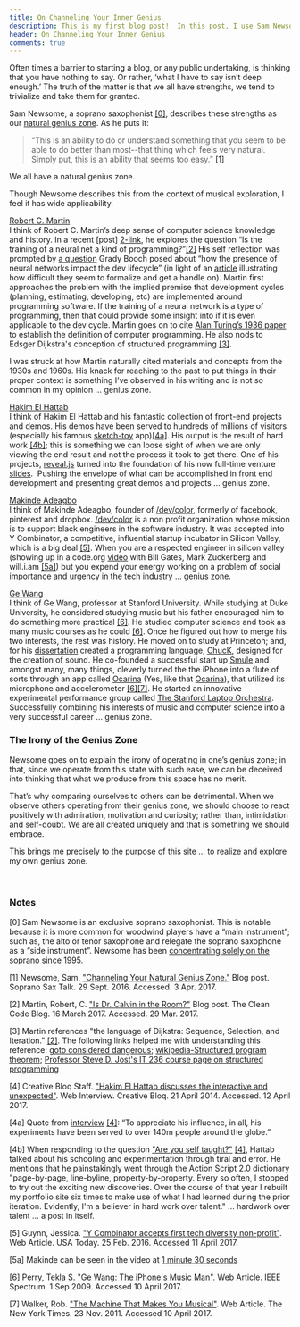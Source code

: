 ```yaml
---
title: On Channeling Your Inner Genius
description: This is my first blog post!  In this post, I use Sam Newsome's concept of one's "Inner Genius" to facilitate motivation for this blog and give praise for various "inner geniuses" I have observed.  Hopefully this will encourage others and myself in the process.
header: On Channeling Your Inner Genius
comments: true
---
```


Often times a barrier to starting a blog, or any public undertaking, is thinking that you have nothing to say.  Or rather, ‘what I have to say isn’t deep enough.’  The truth of the matter is that we all have strengths, we tend to trivialize and take them for granted.

Sam Newsome, a soprano saxophonist [[0]](#0-note), describes these strengths as our [natural genius zone][1-link].  As he puts it:

> “This is an ability to do or understand something that you seem to be able to do better than most--that thing which feels very natural. Simply put, this is an ability that seems too easy.” [[1]](#1-citation)

We all have a natural genius zone.

Though Newsome describes this from the context of musical exploration, I feel it has wide applicability.  

[Robert C. Martin][martin-blog]  
I think of Robert C. Martin’s deep sense of computer science knowledge and history.  In a recent [post] [2-link], he explores the question “Is the training of a neural net a kind of programming?”[[2]](#2-citation)  His self reflection was prompted by [a question][2-link-booch] Grady Booch posed about “how the presence of neural networks impact the dev lifecycle” (in light of an [article][2-link-article] illustrating how difficult they seem to formalize and get a handle on).  Martin first approaches the problem with the implied premise that development cycles (planning, estimating, developing, etc) are implemented around programming software.  If the training of a neural network is a type of programming, then that could provide some insight into if it is even applicable to the dev cycle.  Martin goes on to cite [Alan Turing’s 1936 paper][2-link-turing] to establish the definition of computer programming.  He also nods to Edsger Dijkstra's conception of structured programming [[3]](#3-note).   

I was struck at how Martin naturally cited materials and concepts from the 1930s and 1960s.  His knack for reaching to the past to put things in their proper context is something I’ve observed in his writing and is not so common in my opinion … genius zone.


[Hakim El Hattab][hattab-blog]  
I think of Hakim El Hattab and his fantastic collection of front-end projects and demos.  His demos have been served to hundreds of millions of visitors (especially his famous [sketch-toy] app)[[4a]](#4a-note).  His output is the result of hard work [[4b]](#4b-note); this is something we can loose sight of when we are only viewing the end result and not the process it took to get there.  One of his projects, [reveal.js][reveal] turned into the foundation of his now full-time venture [slides].  Pushing the envelope of what can be accomplished in front end development and presenting great demos and projects … genius zone.
  
  
[Makinde Adeagbo][adeagbo-site]  
I think of Makinde Adeagbo, founder of [/dev/color][devcolor], formerly of facebook, pinterest and dropbox.  [/dev/color][devcolor] is a non profit organization whose mission is to support black engineers in the software industry.  It was accepted into Y Combinator, a competitive, influential startup incubator in Silicon Valley, which is a big deal [[5]](#5-citation).  When you are a respected engineer in silicon valley (showing up in a code.org [video][code.org-video] with Bill Gates, Mark Zuckerberg and will.i.am [[5a]](#5a-note)) but you expend your energy working on a problem of social importance and urgency in the tech industry … genius zone.


[Ge Wang][wang-site]  
I think of Ge Wang, professor at Stanford University.  While studying at Duke University, he considered studying music but his father encouraged him to do something more practical [[6]](#6-citation).  He studied computer science and took as many music courses as he could [[6]](#6-citation).  Once he figured out how to merge his two interests, the rest was history. He moved on to study at Princeton; and, for his [dissertation][wang-thesis] created a programming language, [ChucK], designed for the creation of sound.  He co-founded a successful start up [Smule] and amongst many, many things, cleverly turned the the iPhone into a flute of sorts through an app called [Ocarina] (Yes, like that [Ocarina][zelda]), that utilized its microphone and accelerometer [[6]](#6-citation)[[7]](#7-citation).  He started an innovative experimental performance group called [The Stanford Laptop Orchestra][slork].  Successfully combining his interests of music and computer science into a very successful career … genius zone.


### The Irony of the Genius Zone  
Newsome goes on to explain the irony of operating in one’s genius zone; in that, since we operate from this state with such ease, we can be deceived into thinking that what we produce from this space has no merit.  

That’s why comparing ourselves to others can be detrimental.  When we observe others operating from their genius zone, we should choose to react positively with admiration, motivation and curiosity; rather than, intimidation and self-doubt.  We are all created uniquely and that is something we should embrace.

This brings me precisely to the purpose of this site … to realize and explore my own genius zone.
<br/>  
<br/>

### Notes 
[<a name="0-note">0</a>] Sam Newsome is an exclusive soprano saxophonist.  This is notable because it is more common for woodwind players have a “main instrument”; such as, the alto or tenor saxophone and relegate the soprano saxophone as a “side instrument”.  Newsome has been [concentrating solely on the soprano since 1995](https://en.wikipedia.org/wiki/Sam_Newsome).

[1-link]: http://sopranosaxtalk.blogspot.com/2016/09/channeling-your-natural-genius-zone.html  
[<a name="1-citation">1</a>] Newsome, Sam. ["Channeling Your Natural Genius Zone."][1-link] Blog post. Soprano Sax Talk. 29 Sept. 2016. Accessed. 3 Apr. 2017. 

[martin-blog]: http://blog.cleancoder.com/
[2-link]: http://blog.cleancoder.com/uncle-bob/2017/03/16/DrCalvin.html  
[2-link-booch]: http://blog.cleancoder.com/assets/DrCalvin/boochtweet.jpg  
[2-link-article]: https://theoutline.com/post/1228/when-machines-go-rogue  
[2-link-turing]: https://www.cs.virginia.edu/~robins/Turing_Paper_1936.pdf  
[<a name="2-citation">2</a>] Martin, Robert, C. ["Is Dr. Calvin in the Room?"][2-link] Blog post. The Clean Code Blog. 16 March 2017. Accessed. 29 Mar. 2017.

[<a name="3-note">3</a>] Martin references "the language of Dijkstra: Sequence, Selection, and Iteration." [[2]](#2-citation). The following links helped me with understanding this reference: [goto considered dangerous](http://www.cs.utexas.edu/users/EWD/transcriptions/EWD02xx/EWD215.html); [wikipedia-Structured program theorem](https://en.wikipedia.org/wiki/Structured_program_theorem#Implications_and_refinements); [Professor Steve D. Jost's IT 236 course page on structured programming](http://condor.depaul.edu/sjost/it236/documents/structured.htm)

[hattab-blog]: http://hakim.se/
[sketch-toy]: http://sketchtoy.com/  
[reveal]: http://lab.hakim.se/reveal-js
[slides]: https://slides.com/
[4-link]: http://www.creativebloq.com/netmag/hakim-el-hattab-discusses-interactive-and-unexpected-41411404

[<a name="4-citation">4</a>] Creative Bloq Staff. ["Hakim El Hattab discusses the interactive and unexpected"][4-link]. Web Interview. Creative Bloq. 21 April 2014. Accessed. 12 April 2017.  

[<a name="4a-note">4a</a>] Quote from [interview][4-link] [[4]](#4-citation): “To appreciate his influence, in all, his experiments have been served to over 140m people around the globe.”  

[<a name="4b-note">4b</a>] When responding to the question ["Are you self taught?"][4-link] [[4]](#4-citation), Hattab talked about his schooling and experimentation through tiral and error.  He mentions that he painstakingly went through the Action Script 2.0 dictionary "page-by-page, line-byline, property-by-property. Every so often, I stopped to try out the exciting new discoveries. Over the course of that year I rebuilt my portfolio site six times to make use of what I had learned during the prior iteration. Evidently, I'm a believer in hard work over talent." ... hardwork over talent ... a post in itself.  

[adeagbo-site]: http://makinde.adeagbo.com/
[devcolor]: https://www.devcolor.org/
[devcolor-news-story]: https://www.usatoday.com/story/tech/news/2016/02/25/makinde-adeagbo-devcolor-y-combinator-diversity-silicon-valley/80931448/
[code.org-video]: https://www.youtube.com/watch?v=nKIu9yen5nc  
[code.org-1m-30sec]: http://www.youtube.com/watch?v=nKIu9yen5nc&t=1m30s 
[<a name="5-citation">5</a>] Guynn, Jessica. ["Y Combinator accepts first tech diversity non-profit"][devcolor-news-story]. Web Article. USA Today. 25 Feb. 2016. Accessed 11 April 2017.

[<a name="5a-note">5a</a>] Makinde can be seen in the video at [1 minute 30 seconds][code.org-1m-30sec]

[wang-site]: http://www.gewang.com/
[Smule]: https://www.smule.com/
[wang-jsg-fellow]: http://www.gf.org/fellows/all-fellows/ge-wang/
[ChucK]: http://chuck.stanford.edu/
[wang-thesis]: http://www.cs.princeton.edu/~gewang/thesis.html
[slork]: http://slork.stanford.edu/
[Ocarina]: https://s.smule.com/z0/assets/web/videos/web_ocarina_640x360.mp4
[zelda]: https://en.wikipedia.org/wiki/The_Legend_of_Zelda:_Ocarina_of_Time
[6-link]: http://spectrum.ieee.org/geek-life/profiles/ge-wang-the-iphones-music-man
[<a name="6-citation">6</a>] Perry, Tekla S. ["Ge Wang: The iPhone's Music Man"][6-link]. Web Article. IEEE Spectrum. 1 Sep 2009. Accessed 10 April 2017.

[7-link]: http://www.nytimes.com/2011/11/27/magazine/smule.html  
[<a name="7-citation">7</a>] Walker, Rob. ["The Machine That Makes You Musical"][7-link]. Web Article. The New York Times. 23 Nov. 2011. Accessed 10 April 2017.

